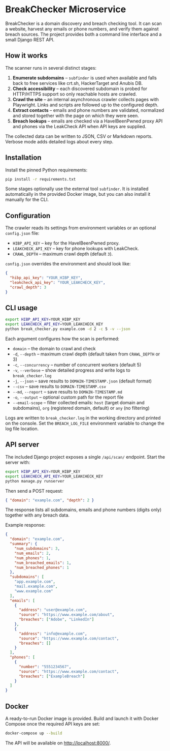 # BreakChecker Microservice

BreakChecker is a domain discovery and breach checking tool. It can scan a
website, harvest any emails or phone numbers, and verify them against breach
sources. The project provides both a command line interface and a small Django
REST API.

## How it works

The scanner runs in several distinct stages:

1. **Enumerate subdomains** – `subfinder` is used when available and falls back
   to free services like crt.sh, HackerTarget and Anubis DB.
2. **Check accessibility** – each discovered subdomain is probed for HTTP/HTTPS
   support so only reachable hosts are crawled.
3. **Crawl the site** – an internal asynchronous crawler collects pages with
   Playwright. Links and scripts are followed up to the configured depth.
4. **Extract contacts** – emails and phone numbers are validated, normalized and
   stored together with the page on which they were seen.
5. **Breach lookups** – emails are checked via a HaveIBeenPwned proxy API and
   phones via the LeakCheck API when API keys are supplied.

The collected data can be written to JSON, CSV or Markdown reports. Verbose mode
adds detailed logs about every step.

## Installation

Install the pinned Python requirements:

```bash
pip install -r requirements.txt
```

Some stages optionally use the external tool ``subfinder``. It is installed
automatically in the provided Docker image, but you can also install it manually
for the CLI.

## Configuration

The crawler reads its settings from environment variables or an optional
`config.json` file:

- `HIBP_API_KEY` – key for the HaveIBeenPwned proxy.
- `LEAKCHECK_API_KEY` – key for phone lookups with LeakCheck.
- `CRAWL_DEPTH` – maximum crawl depth (default `3`).

`config.json` overrides the environment and should look like:

```json
{
  "hibp_api_key": "YOUR_HIBP_KEY",
  "leakcheck_api_key": "YOUR_LEAKCHECK_KEY",
  "crawl_depth": 3
}
```

## CLI usage

```bash
export HIBP_API_KEY=YOUR_HIBP_KEY
export LEAKCHECK_API_KEY=YOUR_LEAKCHECK_KEY
python break_checker.py example.com -d 2 -c 5 -v --json
```

Each argument configures how the scan is performed:

- `domain` – the domain to crawl and check
- `-d`, `--depth` – maximum crawl depth (default taken from `CRAWL_DEPTH` or 3)
- `-c`, `--concurrency` – number of concurrent workers (default 5)
- `-v`, `--verbose` – show detailed progress and write logs to `break_checker.log`
- `-j`, `--json` – save results to `DOMAIN-TIMESTAMP.json` (default format)
- `--csv` – save results to `DOMAIN-TIMESTAMP.csv`
- `--md`, `--report` – save results to `DOMAIN-TIMESTAMP.md`
- `-o`, `--output` – optional custom path for the report file
- `--email-scope` – filter collected emails: `host` (target domain and subdomains),
  `org` (registered domain, default) or `any` (no filtering)

Logs are written to `break_checker.log` in the working directory and printed on
the console. Set the `BREACH_LOG_FILE` environment variable to change the log
file location.

## API server

The included Django project exposes a single `/api/scan/` endpoint. Start the
server with:

```bash
export HIBP_API_KEY=YOUR_HIBP_KEY
export LEAKCHECK_API_KEY=YOUR_LEAKCHECK_KEY
python manage.py runserver
```

Then send a POST request:

```json
{ "domain": "example.com", "depth": 2 }
```

The response lists all subdomains, emails and phone numbers (digits only)
together with any breach data.

Example response:

```json
{
  "domain": "example.com",
  "summary": {
    "num_subdomains": 3,
    "num_emails": 2,
    "num_phones": 1,
    "num_breached_emails": 1,
    "num_breached_phones": 1
  },
  "subdomains": [
    "app.example.com",
    "mail.example.com",
    "www.example.com"
  ],
  "emails": [
    {
      "address": "user@example.com",
      "source": "https://www.example.com/about",
      "breaches": ["Adobe", "LinkedIn"]
    },
    {
      "address": "info@example.com",
      "source": "https://www.example.com/contact",
      "breaches": []
    }
  ],
  "phones": [
    {
      "number": "5551234567",
      "source": "https://www.example.com/contact",
      "breaches": ["ExampleBreach"]
    }
  ]
}
```

## Docker

A ready-to-run Docker image is provided. Build and launch it with Docker Compose
once the required API keys are set:

```bash
docker-compose up --build
```

The API will be available on <http://localhost:8000/>.
